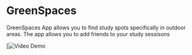 # GreenSpaces
GreenSpaces App allows you to find study spots specifically in outdoor areas. The app allows you to add friends to your study sessisons

[![Video Demo]([https://youtu.be/pV813d-GIH0])
